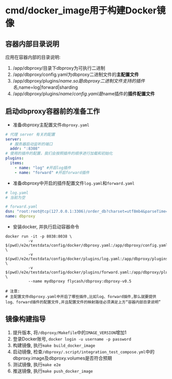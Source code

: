 # cmd/docker_image用于构建Docker镜像

## 容器内部目录说明

应用在容器内部的目录说明:
1. /app/dbproxy/目录下dbproxy为可执行二进制
2. /app/dbproxy/config.yaml为dbproxy二进制文件的**主配置文件**
3. /app/dbproxy/plugins/$name.so是dbproxy二进制文件支持的插件名,$name=log|forward|sharding
4. /app/dbproxy/plugins/$name/config.yaml是$name插件的**插件配置文件**

## 启动dbproxy容器前的准备工作

- 准备dbproxy主配置文件`dbproxy.yaml`

```yaml
# 代理 server 有关的配置
server:
  # 服务器启动监听的端口
  addr: ":8308"
# 使用的插件的配置，我们会按照插件的顺序进行加载和初始化
plugins:
  items:
    - name: "log" #开启log插件
    - name: "forward" #开启forward插件
```

- 准备dbproxy中开启的插件配置文件`log.yaml`和`forward.yaml`

```yaml
# log.yaml
# 当前为空
```
```yaml
# forward.yaml
dsn: "root:root@tcp(127.0.0.1:3306)/order_db?charset=utf8mb4&parseTime=True&loc=Local"
name: dbproxy
``` 

- 安装docker, 并执行启动容器命令

```shell
docker run -it -p 8038:8038 \
          -v $(pwd)/e2e/testdata/config/docker/dbproxy.yaml:/app/dbproxy/config.yaml \
          -v $(pwd)/e2e/testdata/config/docker/plugins/log.yaml:/app/dbproxy/plugins/log/config.yaml \
          -v $(pwd)/e2e/testdata/config/docker/plugins/forward.yaml:/app/dbproxy/plugins/forward/config.yaml \
          --name mydbproxy flycash/dbproxy:dbproxy-v0.5

# 注意:
# 主配置文件dbproxy.yaml中开启了哪些插件,比如log、forward插件,那么就要提供log、forward插件的配置文件,并且配置文件的映射路径必须满足上方“容器内部目录说明”
```

## 镜像构建指导

1. 提升版本, 将`/dbproxy/Makefile`中的`IMAGE_VERSION`增加1
2. 登录Docker账号, `docker login -u username -p password`
3. 构建镜像, 执行`make build_docker_image`
4. 启动镜像, 检查`/dbproxy/.script/integration_test_compose.yml`中的dbproxy.image及dbproxy.volumes是否符合预期
5. 测试镜像, 执行`make e2e`
6. 推送镜像, 执行`make push_docker_image`
